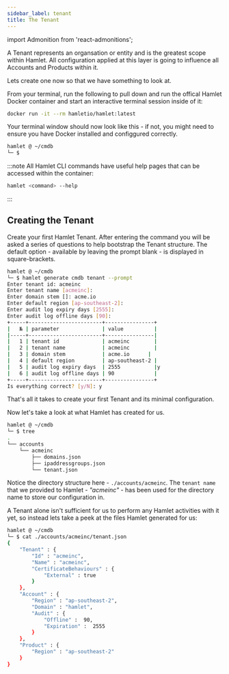 ```yaml
---
sidebar_label: tenant
title: The Tenant
---
```

import Admonition from 'react-admonitions';

A Tenant represents an organsation or entity and is the greatest scope within Hamlet. All configuration applied at this layer is going to influence all Accounts and Products within it.

Lets create one now so that we have something to look at. 

From your terminal, run the following to pull down and run the offical Hamlet Docker container and start an interactive terminal session inside of it:

```bash
docker run -it --rm hamletio/hamlet:latest
```

Your terminal window should now look like this - if not, you might need to ensure you have Docker installed and configgured correctly.

```bash
hamlet @ ~/cmdb
└─ $
```

:::note
All Hamlet CLI commands have useful help pages that can be accessed within the container:

```bash
hamlet <command> --help
```
:::

## Creating the Tenant

Create your first Hamlet Tenant. After entering the command you will be asked a series of questions to help bootstrap the Tenant structure. The default option - available by leaving the prompt blank - is displayed in square-brackets.

```bash
hamlet @ ~/cmdb
└─ $ hamlet generate cmdb tenant --prompt
Enter tenant id: acmeinc
Enter tenant name [acmeinc]:
Enter domain stem []: acme.io
Enter default region [ap-southeast-2]:
Enter audit log expiry days [2555]:
Enter audit log offline days [90]:
+-----+------------------------+----------------+
|   № | parameter              | value          |
|-----+------------------------+----------------|
|   1 | tenant id              | acmeinc        |
|   2 | tenant name            | acmeinc        |
|   3 | domain stem            | acme.io      |
|   4 | default region         | ap-southeast-2 |
|   5 | audit log expiry days  | 2555           |y
|   6 | audit log offline days | 90             |
+-----+------------------------+----------------+
Is everything correct? [y/N]: y
```

That's all it takes to create your first Tenant and its minimal configuration. 

Now let's take a look at what Hamlet has created for us. 

```bash
hamlet @ ~/cmdb
└─ $ tree
.
└── accounts
    └── acmeinc
        ├── domains.json
        ├── ipaddressgroups.json
        └── tenant.json
```


Notice the directory structure here - `./accounts/acmeinc`. The `tenant name` that we provided to Hamlet - *"acmeinc"* - has been used for the directory name to store our configuration in.

A Tenant alone isn't sufficient for us to perform any Hamlet activities with it yet, so instead lets take a peek at the files Hamlet generated for us:

```bash
hamlet @ ~/cmdb
└─ $ cat ./accounts/acmeinc/tenant.json
{
    "Tenant" : {
        "Id" : "acmeinc",
        "Name" : "acmeinc",
        "CertificateBehaviours" : {
            "External" : true
        }
    },
    "Account" : {
        "Region" : "ap-southeast-2",
        "Domain" : "hamlet",
        "Audit" : {
            "Offline" :  90,
            "Expiration" :  2555
        }
    },
    "Product" : {
        "Region" : "ap-southeast-2"
    }
}
```